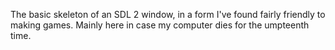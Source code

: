 The basic skeleton of an SDL 2 window, in a form I've found fairly friendly to making games. Mainly here in case my computer dies for the umpteenth time.